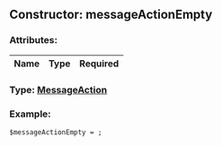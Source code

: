 ## Constructor: messageActionEmpty  

### Attributes:

| Name     |    Type       | Required |
|----------|:-------------:|---------:|


### Type: [MessageAction](../types/MessageAction.md)

### Example:


```
$messageActionEmpty = ;
```